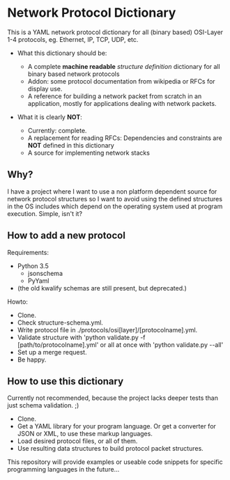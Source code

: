 Network Protocol Dictionary
===

This is a YAML network protocol dictionary for all (binary based) OSI-Layer 1-4 protocols, eg. Ethernet, IP, TCP, UDP, etc.

- What this dictionary should be:
  - A complete **machine readable** *structure definition* dictionary for all binary based network protocols
  - Addon: some protocol documentation from wikipedia or RFCs for display use.
  - A reference for building a network packet from scratch in an application, mostly for applications dealing with network packets.

- What it is clearly **NOT**:
  - Currently: complete.
  - A replacement for reading RFCs: Dependencies and constraints are **NOT** defined in this dictionary
  - A source for implementing network stacks


Why?
----
I have a project where I want to use a non platform dependent source for network protocol structures so I want to avoid using the defined structures in the OS includes which depend on the operating system used at program execution.
Simple, isn't it?


How to add a new protocol
----

Requirements:
- Python 3.5
  - jsonschema
  - PyYaml
- (the old kwalify schemas are still present, but deprecated.)

Howto:
- Clone.
- Check structure-schema.yml.  
- Write protocol file in ./protocols/osi[layer]/[protocolname].yml.
- Validate structure with 'python validate.py -f [path/to/protocolname].yml' or all at once with 'python validate.py --all'
- Set up a merge request.
- Be happy.

How to use this dictionary
----

Currently not recommended, because the project lacks deeper tests than just schema validation. ;)

- Clone.
- Get a YAML library for your program language. Or get a converter for JSON or XML, to use these markup languages.
- Load desired protocol files, or all of them.
- Use resulting data structures to build protocol packet structures.

This repository will provide examples or useable code snippets for specific programming languages in the future...
